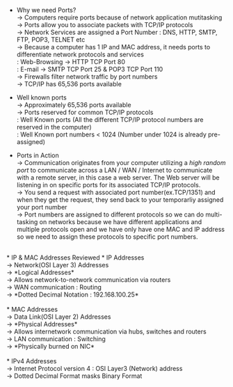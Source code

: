 * Why we need Ports?</br>
-> Computers require ports because of network application mutitasking</br>
-> Ports allow you to associate packets with TCP/IP protocols</br>
-> Network Services are assigned a Port Number : DNS, HTTP, SMTP, FTP, POP3, TELNET etc</br>
-> Because a computer has 1 IP and MAC address, it needs ports to differentiate network protocols and services </br>
    : Web-Browsing -> HTTP TCP Port 80</br>
    : E-mail -> SMTP TCP Port 25 & POP3 TCP Port 110</br>
-> Firewalls filter network traffic by port numbers</br>
-> TCP/IP has 65,536 ports available </br>

* Well known ports</br>
-> Approximately 65,536 ports available</br>
-> Ports reserved for common TCP/IP protocols</br>
    : Well Known ports (All the different TCP/IP protocol numbers are reserved in the computer)</br>
    : Well Known port numbers < 1024 (Number under 1024 is already pre-assigned)</br>

* Ports in Action</br>
-> Communication originates from your computer utilizing a *high random port* to communicate across a LAN / WAN / Internet to communicate with a remote server, in this case a web server. The Web server will be listening in on specific ports for its associated TCP/IP protocols.</br>
-> You send a request with associated port number(ex.TCP/1351) and when they get the request, they send back to your temporarliy assigned your port number </br>
-> Port numbers are assigned to different protocols so we can do multi-tasking on networks because we have different applications and multiple protocols open and we have only have one MAC and IP address so we need to assign these protocols to specific port numbers.</br>
</br>
* IP & MAC Addresses Reviewed
  * IP Addresses</br>
  -> Network(OSI Layer 3) Addresses</br>
  -> *Logical Addresses*</br>
  -> Allows network-to-network communication via routers</br>
  -> WAN communication : Routing</br>
  -> *Dotted Decimal Notation : 192.168.100.25*</br>
</br>
  * MAC Addresses</br>
  -> Data Link(OSI Layer 2) Addresses</br>
  -> *Physical Addresses*</br>
  -> Allows internetwork communication via hubs, switches and routers</br>
  -> LAN communication : Switching</br>
  -> *Physically burned on NIC*</br>
</br>
* IPv4 Addresses</br>
-> Internet Protocol version 4 : OSI Layer3 (Network) address</br>
-> Dotted Decimal Format masks Binary Format</br>
